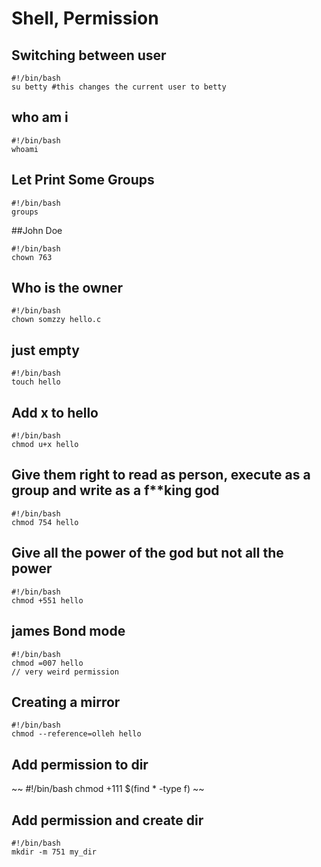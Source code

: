 # Shell, Permission 

## Switching between user 
``` 
#!/bin/bash 
su betty #this changes the current user to betty
``` 

## who am i 
`````
#!/bin/bash 
whoami
`````

## Let Print Some Groups 
``` 
#!/bin/bash 
groups 
``` 

##John Doe 
``` 
#!/bin/bash 
chown 763
```
## Who is the owner 
``` 
#!/bin/bash
chown somzzy hello.c 
```

## just empty 
``` 
#!/bin/bash 
touch hello 
```

## Add x to hello 
``` 
#!/bin/bash 
chmod u+x hello 
```

## Give them right to read as person, execute as a group and write as a f**king god 

```
#!/bin/bash 
chmod 754 hello 
``` 

## Give all the power of the god but not all the power 
````
#!/bin/bash 
chmod +551 hello 
````

## james Bond mode 
``` 
#!/bin/bash 
chmod =007 hello
// very weird permission 
```

## Creating a mirror 
``` 
#!/bin/bash 
chmod --reference=olleh hello 
``` 

## Add permission to dir 
~~
#!/bin/bash 
chmod +111 $(find * -type f)
~~

## Add permission and create dir 
``` 
#!/bin/bash 
mkdir -m 751 my_dir 
``` 
